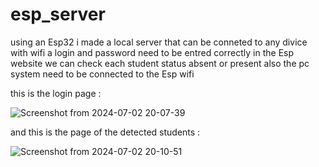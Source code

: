 # esp_server
using an Esp32 i made a local server that can be conneted to any divice with wifi a login and password need to be entred correctly 
in the Esp website we can check each student status absent or present also the pc system need to be connected to the Esp wifi

this is the login page :

![Screenshot from 2024-07-02 20-07-39](https://github.com/Cheeth5/School-Security-System-/assets/117034442/865c7a7e-a387-4c2b-909b-6a8d73a17e78)

and this is the page of the detected students :

![Screenshot from 2024-07-02 20-10-51](https://github.com/Cheeth5/School-Security-System-/assets/117034442/f5564eae-3f5d-40fe-be51-b0151c6710b8)
